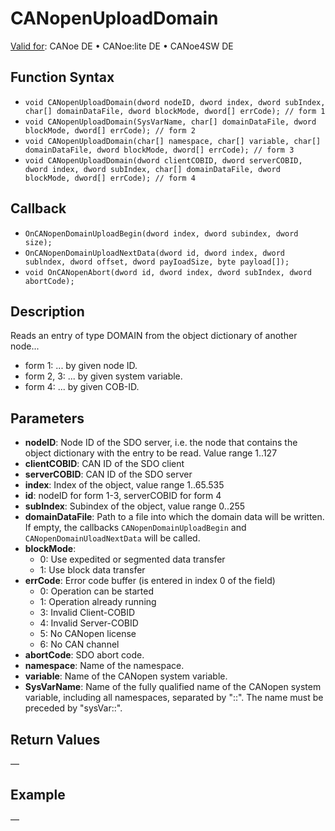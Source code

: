 # CANopenUploadDomain

[Valid for](../../../../Shared/FeatureAvailability.md): CANoe DE • CANoe:lite DE • CANoe4SW DE

## Function Syntax

- `void CANopenUploadDomain(dword nodeID, dword index, dword subIndex, char[] domainDataFile, dword blockMode, dword[] errCode); // form 1`
- `void CANopenUploadDomain(SysVarName, char[] domainDataFile, dword blockMode, dword[] errCode); // form 2`
- `void CANopenUploadDomain(char[] namespace, char[] variable, char[] domainDataFile, dword blockMode, dword[] errCode); // form 3`
- `void CANopenUploadDomain(dword clientCOBID, dword serverCOBID, dword index, dword subIndex, char[] domainDataFile, dword blockMode, dword[] errCode); // form 4`

## Callback

- `OnCANopenDomainUploadBegin(dword index, dword subindex, dword size);`
- `OnCANopenDomainUploadNextData(dword id, dword index, dword sublndex, dword offset, dword payIoadSize, byte payload[]);`
- `void OnCANopenAbort(dword id, dword index, dword subIndex, dword abortCode);`

## Description

Reads an entry of type DOMAIN from the object dictionary of another node...

- form 1: ... by given node ID.
- form 2, 3: ... by given system variable.
- form 4: ... by given COB-ID.

## Parameters

- **nodeID**: Node ID of the SDO server, i.e. the node that contains the object dictionary with the entry to be read. Value range 1..127
- **clientCOBID**: CAN ID of the SDO client
- **serverCOBID**: CAN ID of the SDO server
- **index**: Index of the object, value range 1..65.535
- **id**: nodeID for form 1-3, serverCOBID for form 4
- **subIndex**: Subindex of the object, value range 0..255
- **domainDataFile**: Path to a file into which the domain data will be written. If empty, the callbacks `CANopenDomainUploadBegin` and `CANopenDomainUloadNextData` will be called.
- **blockMode**:
  - 0: Use expedited or segmented data transfer
  - 1: Use block data transfer
- **errCode**: Error code buffer (is entered in index 0 of the field)
  - 0: Operation can be started
  - 1: Operation already running
  - 3: Invalid Client-COBID
  - 4: Invalid Server-COBID
  - 5: No CANopen license
  - 6: No CAN channel
- **abortCode**: SDO abort code.
- **namespace**: Name of the namespace.
- **variable**: Name of the CANopen system variable.
- **SysVarName**: Name of the fully qualified name of the CANopen system variable, including all namespaces, separated by "::". The name must be preceded by "sysVar::".

## Return Values

—

## Example

—
